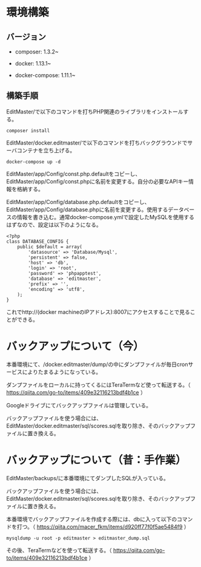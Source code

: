# 環境構築

## バージョン

- composer: 1.3.2~

- docker: 1.13.1~

- docker-compose: 1.11.1~

## 構築手順

EditMaster/で以下のコマンドを打ちPHP関連のライブラリをインストールする。

```
composer install
```

EditMaster/docker.editmaster/で以下のコマンドを打ちバックグラウンドでサーバコンテナを立ち上げる。

```
docker-compose up -d
```

EditMaster/app/Config/const.php.defaultをコピーし、EditMaster/app/Config/const.phpに名前を変更する。自分の必要なAPIキー情報を格納する。

EditMaster/app/Config/database.php.defaultをコピーし、EditMaster/app/Config/database.phpに名前を変更する。使用するデータベースの情報を書き込む。通常docker-compose.ymlで設定したMySQLを使用するはずなので、設定は以下のようになる。

```
<?php
class DATABASE_CONFIG {
	public $default = array(
		'datasource' => 'Database/Mysql',
		'persistent' => false,
		'host' => 'db',
		'login' => 'root',
		'password' => 'phpapptest',
		'database' => 'editmaster',
		'prefix' => '',
		'encoding' => 'utf8',
	);
}
```

これでhttp://(docker machineのIPアドレス):8007にアクセスすることで見ることができる。

# バックアップについて（今）

本番環境にて、/docker.editmaster/dump/の中にダンプファイルが毎日cronサービスによりたまるようになっている。

ダンプファイルをローカルに持ってくるにはTeraTermなど使って転送する。（ https://qiita.com/go-to/items/409e32116213bdf4b1ce ）

Googleドライブにてバックアップファイルは管理している。

バックアップファイルを使う場合には、EditMaster/docker.editmaster/sql/scores.sqlを取り除き、そのバックアップファイルに置き換える。

# バックアップについて（昔：手作業）

EditMaster/backups/に本番環境にてダンプしたSQLが入っている。

バックアップファイルを使う場合には、EditMaster/docker.editmaster/sql/scores.sqlを取り除き、そのバックアップファイルに置き換える。

本番環境でバックアップファイルを作成する際には、dbに入って以下のコマンドを打つ。（ https://qiita.com/macer_fkm/items/d920ff77f0f5ae5484f9 ）

```
mysqldump -u root -p editmaster > editmaster_dump.sql
```

その後、TeraTermなどを使って転送する。（ https://qiita.com/go-to/items/409e32116213bdf4b1ce ）
